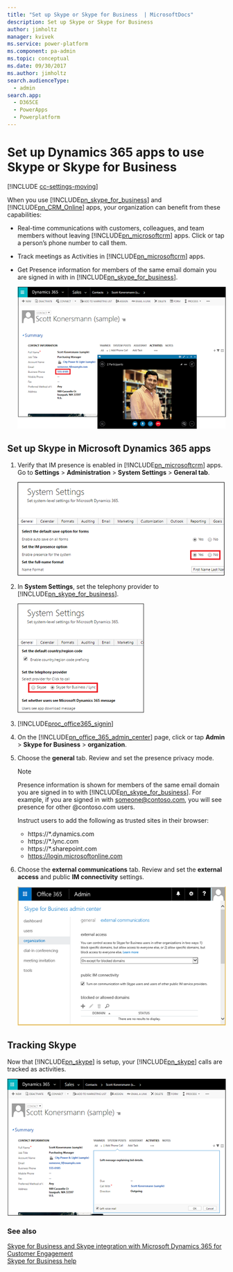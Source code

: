```yaml
---
title: "Set up Skype or Skype for Business  | MicrosoftDocs"
description: Set up Skype or Skype for Business 
author: jimholtz
manager: kvivek
ms.service: power-platform
ms.component: pa-admin
ms.topic: conceptual
ms.date: 09/30/2017
ms.author: jimholtz
search.audienceType: 
  - admin
search.app: 
  - D365CE
  - PowerApps
  - Powerplatform
---
```

# Set up Dynamics 365 apps to use Skype or Skype for Business

[!INCLUDE [cc-settings-moving](../includes/cc-settings-moving.md)] 

When you use [!INCLUDE[pn_skype_for_business](../includes/pn-skype-for-business.md)] and [!INCLUDE[pn_CRM_Online](../includes/pn-crm-online.md)] apps, your organization can benefit from these capabilities:  
  
- Real-time communications with customers, colleagues, and team members without leaving [!INCLUDE[pn_microsoftcrm](../includes/pn-dynamics-crm.md)] apps. Click or tap a person’s phone number to call them.  
  
- Track meetings as Activities in [!INCLUDE[pn_microsoftcrm](../includes/pn-dynamics-crm.md)] apps.  
  
- Get Presence information for members of the same email domain you are signed in with in [!INCLUDE[pn_skype_for_business](../includes/pn-skype-for-business.md)].  
  
  ![Call a contact with Skype](../admin/media/crm-itpro-crmo365tg2-kimpresence.png "Call a contact with Skype")  
  
## Set up Skype in Microsoft Dynamics 365 apps  
  
1. Verify that IM presence is enabled in [!INCLUDE[pn_microsoftcrm](../includes/pn-dynamics-crm.md)] apps. Go to **Settings** > **Administration** > **System Settings** > **General tab**.  
  
   ![Set the IM presence option](../admin/media/crm-itpro-crmo365tg2-presencesetting.png "Set the IM presence option")  
  
2. In **System Settings**, set the telephony provider to [!INCLUDE[pn_skype_for_business](../includes/pn-skype-for-business.md)].  
  
   ![Select Skype or Lync as the provider](../admin/media/crm-itpro-crmo365tg2-lyncprovider.png "Select Skype or Lync as the provider")  
  
3. [!INCLUDE[proc_office365_signin](../includes/proc-office365-signin.md)]  
  
4. On the [!INCLUDE[pn_office_365_admin_center](../includes/pn-office-365-admin-center.md)] page, click or tap **Admin** > **Skype for Business** > **organization**.  
  
5. Choose the **general** tab. Review and set the presence privacy mode.  
  
   > [!NOTE]
   >  Presence information is shown for members of the same email domain you are signed in to with [!INCLUDE[pn_skype_for_business](../includes/pn-skype-for-business.md)]. For example, if you are signed in with someone@contoso.com, you will see presence for other @contoso.com users.  
   > 
   >  Instruct users to add the following as trusted sites in their browser:  
   > 
   > - https://*.dynamics.com  
   > - https://*.lync.com  
   > - https://*.sharepoint.com  
   > - https://login.microsoftonline.com  
  
6. Choose the **external communications** tab. Review and set the **external access** and public **IM connectivity** settings.  
  
   ![Lync admin center external communications settings](../admin/media/crm-itpro-crmo365tg2-lyncsettingsexternal.png "Lync admin center external communications settings")  
  
## Tracking Skype  
 Now that [!INCLUDE[pn_skype](../includes/pn-skype.md)] is setup, your [!INCLUDE[pn_skype](../includes/pn-skype.md)] calls are tracked as activities.  
  
 ![Lync calls tracked as activities](../admin/media/crm-itpro-crmo365tg2-lynctrack.png "Lync calls tracked as activities")  
  
### See also 
 [Skype for Business and Skype integration with Microsoft Dynamics 365 for Customer Engagement](skype-business-integration.md)   
 [Skype for Business help](https://support.office.com/skype-for-business)
